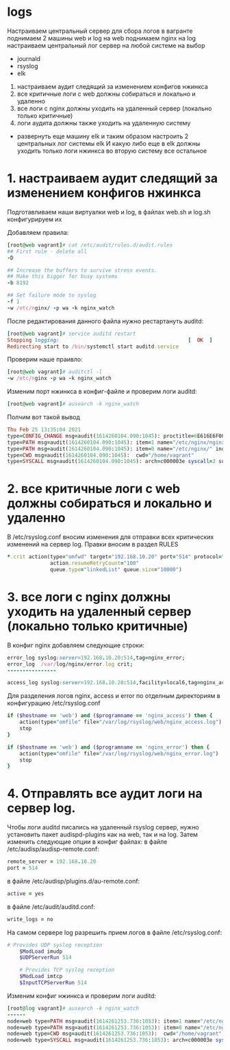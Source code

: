 # logs
Настраиваем центральный сервер для сбора логов
в вагранте поднимаем 2 машины web и log
на web поднимаем nginx
на log настраиваем центральный лог сервер на любой системе на выбор
- journald
- rsyslog
- elk

1. настраиваем аудит следящий за изменением конфигов нжинкса
2. все критичные логи с web должны собираться и локально и удаленно
3. все логи с nginx должны уходить на удаленный сервер (локально только критичные)
4. логи аудита должны также уходить на удаленную систему


* развернуть еще машину elk
и таким образом настроить 2 центральных лог системы elk И какую либо еще
в elk должны уходить только логи нжинкса
во вторую систему все остальное

# 1. настраиваем аудит следящий за изменением конфигов нжинкса

Подготавливаем наши виртуалки web и log, в файлах web.sh и log.sh конфигурируем их 

Добавляем правила:
```ruby
[root@web vagrant]# cat /etc/audit/rules.d/audit.rules
## First rule - delete all
-D

## Increase the buffers to survive stress events.
## Make this bigger for busy systems
-b 8192

## Set failure mode to syslog
-f 1
-w /etc/nginx/ -p wa -k nginx_watch
```
После редактирования данного файла нужно рестартануть auditd:
```ruby
[root@web vagrant]# service auditd restart
Stopping logging:                                          [  OK  ]
Redirecting start to /bin/systemctl start auditd.service
```
Проверим наше праивло:
```ruby
[root@web vagrant]# auditctl -l
-w /etc/nginx -p wa -k nginx_watch
```
Изменим порт нжинкса в конфиг-файле и проверим логи auditd:
```ruby
[root@web vagrant]# ausearch -k nginx_watch
```
Полчим вот такой вывод
```ruby
Thu Feb 25 13:35:04 2021
type=CONFIG_CHANGE msg=audit(1614260104.090:1045): proctitle=6E616E6F002F6574632F6E67696E782F6E67696E782E636F6E66
type=PATH msg=audit(1614260104.090:1045): item=1 name="/etc/nginx/nginx.conf" inode=67147343 dev=fd:00 mode=0100644 ouid=0 ogid=0 rdev=00:00 obj=system_u:object_r:httpd_config_t:s0 objtype=NORMAL cap_fp=0000000000000000 cap_fi=0000000000000000 cap_fe=0 cap_fver=0
type=PATH msg=audit(1614260104.090:1045): item=0 name="/etc/nginx/" inode=67147329 dev=fd:00 mode=040755 ouid=0 ogid=0 rdev=00:00 obj=system_u:object_r:httpd_config_t:s0 objtype=PARENT cap_fp=0000000000000000 cap_fi=0000000000000000 cap_fe=0 cap_fver=0
type=CWD msg=audit(1614260104.090:1045):  cwd="/home/vagrant"
type=SYSCALL msg=audit(1614260104.090:1045): arch=c000003e syscall=2 success=yes exit=3 a0=26f9c60 a1=241 a2=1b6 a3=7ffddae741e0 items=2 ppid=3762 pid=3883 auid=1000 uid=0 gid=0 euid=0 suid=0 fsuid=0 egid=0 sgid=0 fsgid=0 tty=pts0 ses=5 comm="nano" exe="/usr/bin/nano" subj=unconfined_u:unconfined_r:unconfined_t:s0-s0:c0.c1023 key="nginx_watch"
```

# 2. все критичные логи с web должны собираться и локально и удаленно
В /etc/rsyslog.conf вносим изменения для отправки всех критических изменений на сервер log. Правки вносим в раздел RULES
```ruby
*.crit action(type="omfwd" target="192.168.10.20" port="514" protocol="tcp"
              action.resumeRetryCount="100"
              queue.type="linkedList" queue.size="10000")
 ```
 
 # 3. все логи с nginx должны уходить на удаленный сервер (локально только критичные)

В конфиг nginx добавляем следующие строки:
``` ruby
error_log syslog:server=192.168.10.20:514,tag=nginx_error;
error_log  /var/log/nginx/error.log crit;
----------------

access_log syslog:server=192.168.10.20:514,facility=local6,tag=nginx_access,severity=info main;
```
Для разделения логов nginx, access и error по отделным директориям в конфигурацию /etc/rsyslog.conf
```ruby
if ($hostname == 'web') and ($programname == 'nginx_access') then {
    action(type="omfile" file="/var/log/rsyslog/web/nginx_access.log")
    stop
}

if ($hostname == 'web') and ($programname == 'nginx_error') then {
    action(type="omfile" file="/var/log/rsyslog/web/nginx_error.log")
    stop
}
```

# 4. Отправлять все аудит логи на сервер log.
Чтобы логи auditd писались на удаленный rsyslog сервер, нужно установить пакет audispd-plugins как на  web, так и на  log. Затем изменить следующие опции в конфиг файлах:
в файле  /etc/audisp/audisp-remote.conf: 
```ruby
remote_server = 192.168.10.20
port = 514
```
в файле  /etc/audisp/plugins.d/au-remote.conf:
```ruby
active = yes
```
в файле  /etc/audit/auditd.conf: 
```ruby
write_logs = no
```
На самом сервере log разрешить прием логов в файле  /etc/rsyslog.conf:
```ruby
# Provides UDP syslog reception
	$ModLoad imudp
	$UDPServerRun 514

	# Provides TCP syslog reception
	$ModLoad imtcp
	$InputTCPServerRun 514
```  
Изменим  конфиг нжинкса  и проверим логи auditd:
```ruby
[root@log vagrant]# ausearch -k nginx_watch
------
node=web type=PATH msg=audit(1614261253.736:1053): item=1 name="/etc/nginx/nginx.conf" inode=67147343 dev=fd:00 mode=0100644 ouid=0 ogid=0 rdev=00:00 obj=system_u:object_r:httpd_config_t:s0 objtype=NORMAL cap_fp=0000000000000000 cap_fi=0000000000000000 cap_fe=0 cap_fver=0
node=web type=PATH msg=audit(1614261253.736:1053): item=0 name="/etc/nginx/" inode=67147329 dev=fd:00 mode=040755 ouid=0 ogid=0 rdev=00:00 obj=system_u:object_r:httpd_config_t:s0 objtype=PARENT cap_fp=0000000000000000 cap_fi=0000000000000000 cap_fe=0 cap_fver=0
node=web type=CWD msg=audit(1614261253.736:1053):  cwd="/home/vagrant"
node=web type=SYSCALL msg=audit(1614261253.736:1053): arch=c000003e syscall=2 success=yes exit=3 a0=1565cc0 a1=241 a2=1b6 a3=7ffc79db77e0 items=2 ppid=3762 pid=4038 auid=1000 uid=0 gid=0 euid=0 suid=0 fsuid=0 egid=0 sgid=0 fsgid=0 tty=pts0 ses=5 comm="nano" exe="/usr/bin/nano" subj=unconfined_u:unconfined_r:unconfined_t:s0-s0:c0.c1023 key="nginx_watch"
```

